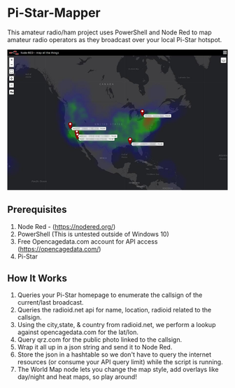 # Pi-Star-Mapper
This amateur radio/ham project uses PowerShell and Node Red to map amateur radio operators as they broadcast over your local Pi-Star hotspot.

![GitHub Logo](/media/HeatMap.jpg)

## Prerequisites
1) Node Red - (https://nodered.org/)
2) PowerShell (This is untested outside of Windows 10)
3) Free Opencagedata.com account for API access (https://opencagedata.com/)
4) Pi-Star


## How It Works
1) Queries your Pi-Star homepage to enumerate the callsign of the current/last broadcast.
2) Queries the radioid.net api for name, location, radioid related to the callsign.
3) Using the city,state, & country from radioid.net, we perform a lookup against opencagedata.com for the lat/lon.
4) Query qrz.com for the public photo linked to the callsign.
5) Wrap it all up in a json string and send it to Node Red.
6) Store the json in a hashtable so we don't have to query the internet resources (or consume your API query limit) while the script is running.
7) The World Map node lets you change the map style, add overlays like day/night and heat maps, so play around!
